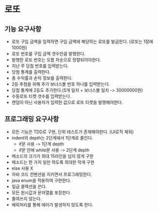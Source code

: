 # 로또

## 기능 요구사항

* 로또 구입 금액을 입력하면 구입 금액에 해당하는 로또를 발급한다. (로또는 1장에 1000원)
* 로또 번호를 구입 금액 갯수만큼 발행한다.
* 발행한 로또 번호는 오름 차순으로 정렬되어야한다.
* 지난 주 당첨 번호를 입력받는다.
* 당첨 통계를 출력한다.
* 총 수익률과 손익 정보를 출력한다.
* 2등 추첨을 위해 추가 보너스볼 번호 하나를 입력받는다.
* 당첨 통계에 2등도 추가한다.(5개 일치 + 보너스볼 일치 -> 30000000원)
* 수동로또 티켓 갯수를 입력받는다.
* 랜덤이 아닌 사용자가 입력한 값으로 로또 티켓을 발행해야한다.


## 프로그래밍 요구사항 
* 모든 기능은 TDD로 구현, 단위 테스트가 존재해야한다. (UI로직 제외)
* indent의 depth는 2단계에서 1단계로 줄인다.
    * if문 사용 -> 1단계 depth
    * if문 안에 while문 사용 -> 2단계 depth
* 메소드의 크기가 최대 15라인을 넘지 않게 구현
* 메소드는 한 가지 일만 하도록 최대한 작게 구현
* else 사용 X
* 자바 코드 컨벤션을 지키면서 프로그래밍한다.
* java enum을 적용하여 구현한다.
* 일급 콜렉션을 쓴다.
* 모든 원시값과 문자열를 포장한다.
* 줄여쓰지 않는다.
* 예외처리를 통해 에러가 발생하지 않도록 한다.